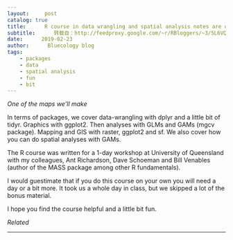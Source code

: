 ```yaml
---
layout:     post
catalog: true
title:      R course in data wrangling and spatial analysis notes are online
subtitle:      转载自：http://feedproxy.google.com/~r/RBloggers/~3/5L6VQopk6JI/
date:      2019-02-23
author:      Bluecology blog
tags:
    - packages
    - data
    - spatial analysis
    - fun
    - bit
---
```


*One of the maps we’ll make*

In terms of packages, we cover data-wrangling with dplyr and a little bit of tidyr. Graphics with ggplot2. Then analyses with GLMs and GAMs (mgcv package). Mapping and GIS with raster, ggplot2 and sf. We also cover how you can do spatial analyses with GAMs.

The R course was written for a 1-day workshop at University of Queensland with my colleagues, Ant Richardson, Dave Schoeman and Bill Venables (author of the MASS package among other R fundamentals).

I would guestimate that if you do this course on your own you will need a day or a bit more. It took us a whole day in class, but we skipped a lot of the bonus material.

I hope you find the course helpful and a little bit fun.


*Related*








---
